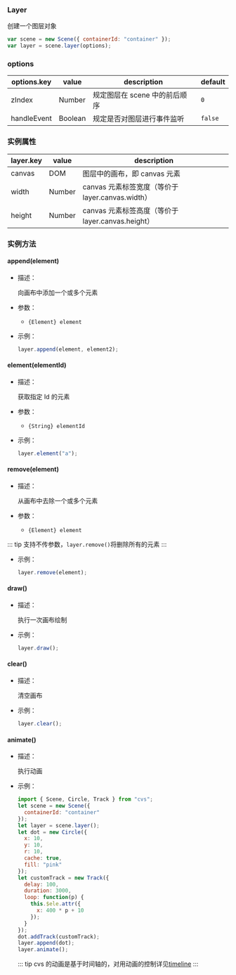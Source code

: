 ### Layer

创建一个图层对象

```js
var scene = new Scene({ containerId: "container" });
var layer = scene.layer(options);
```

### options

| options.key | value   | description                   | default |
| ----------- | ------- | ----------------------------- | ------- |
| zIndex      | Number  | 规定图层在 scene 中的前后顺序 | `0`     |
| handleEvent | Boolean | 规定是否对图层进行事件监听    | `false` |

### 实例属性

| layer.key | value  | description                                       |
| --------- | ------ | ------------------------------------------------- |
| canvas    | DOM    | 图层中的画布，即 canvas 元素                      |
| width     | Number | canvas 元素标签宽度（等价于 layer.canvas.width）  |
| height    | Number | canvas 元素标签高度（等价于 layer.canvas.height） |

### 实例方法

#### append(element)

- 描述：

  向画布中添加一个或多个元素

- 参数：

  - `{Element} element`

- 示例：
  ```js
  layer.append(element, element2);
  ```

#### element(elementId)

- 描述：

  获取指定 Id 的元素

- 参数：

  - `{String} elementId`

- 示例：
  ```js
  layer.element("a");
  ```

#### remove(element)

- 描述：

  从画布中去除一个或多个元素

- 参数：

  - `{Element} element`

::: tip
支持不传参数，`layer.remove()`将删除所有的元素
:::

- 示例：

  ```js
  layer.remove(element);
  ```

#### draw()

- 描述：

  执行一次画布绘制

- 示例：

  ```js
  layer.draw();
  ```

#### clear()

- 描述：

  清空画布

- 示例：

  ```js
  layer.clear();
  ```

#### animate()

- 描述：

  执行动画

- 示例：

  ```js
  import { Scene, Circle, Track } from "cvs";
  let scene = new Scene({
    containerId: "container"
  });
  let layer = scene.layer();
  let dot = new Circle({
    x: 10,
    y: 10,
    r: 10,
    cache: true,
    fill: "pink"
  });
  let customTrack = new Track({
    delay: 100,
    duration: 3000,
    loop: function(p) {
      this.$ele.attr({
        x: 400 * p + 10
      });
    }
  });
  dot.addTrack(customTrack);
  layer.append(dot);
  layer.animate();
  ```

  ::: tip
  cvs 的动画是基于时间轴的，对用动画的控制详见[timeline](/docs/timeline.html)
  :::
